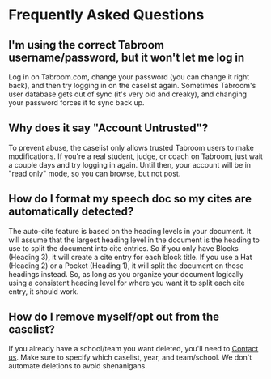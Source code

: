 # Frequently Asked Questions

## I'm using the correct Tabroom username/password, but it won't let me log in
Log in on Tabroom.com, change your password (you can change it right back), and then try logging in on the caselist again. Sometimes Tabroom's user database gets out of sync (it's very old and creaky), and changing your password forces it to sync back up.

## Why does it say "Account Untrusted"?
To prevent abuse, the caselist only allows trusted Tabroom users to make modifications. If you're a real student, judge, or coach on Tabroom, just wait a couple days and try logging in again. Until then, your account will be in "read only" mode, so you can browse, but not post.

## How do I format my speech doc so my cites are automatically detected?
The auto-cite feature is based on the heading levels in your document. It will assume that the largest heading level in the document is the heading to use to split the document into cite entries. So if you only have Blocks (Heading 3), it will create a cite entry for each block title. If you use a Hat (Heading 2) or a Pocket (Heading 1), it will split the document on those headings instead. So, as long as you organize your document logically using a consistent heading level for where you want it to split each cite entry, it should work.

## How do I remove myself/opt out from the caselist?
If you already have a school/team you want deleted, you'll need to [Contact us](https://paperlessdebate.com#contact). Make sure to specify which caselist, year, and team/school. We don't automate deletions to avoid shenanigans.
